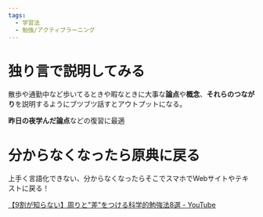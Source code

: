 ```yaml
---
tags:
  - 学習法
  - 勉強/アクティブラーニング
---
```

# 独り言で説明してみる

散歩や通勤中など歩いてるときや暇なときに大事な**論点**や**概念**、**それらのつながり**を説明するようにブツブツ話すとアウトプットになる。

**昨日の夜学んだ論点**などの復習に最適

# 分からなくなったら原典に戻る

上手く言語化できない、分からなくなったらそこでスマホでWebサイトやテキストに戻る！

[【9割が知らない】周りと"差"をつける科学的勉強法8選 - YouTube](https://www.youtube.com/watch?v=tWi6HE4DubY)